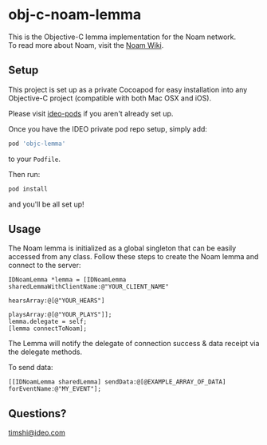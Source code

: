 # obj-c-noam-lemma

This is the Objective-C lemma implementation for the Noam network.  
To read more about Noam, visit the [Noam Wiki](https://sites.google.com/a/ideo.com/noam/).

## Setup

This project is set up as a private Cocoapod for easy installation into any Objective-C project (compatible with both Mac OSX and iOS).  

Please visit [ideo-pods](https://github.com/ideo/ideo-pods) if you aren't already set up.  

Once you have the IDEO private pod repo setup, simply add:  
```ruby
pod 'objc-lemma'
```
to your ```Podfile```.  

Then run:
```bash
pod install
```
and you'll be all set up!

## Usage

The Noam lemma is initialized as a global singleton that can be easily accessed from any class. Follow these steps to create the Noam lemma and connect to the server:
```objc
IDNoamLemma *lemma = [IDNoamLemma sharedLemmaWithClientName:@"YOUR_CLIENT_NAME"
                                                     hearsArray:@[@"YOUR_HEARS"]
                                                     playsArray:@[@"YOUR_PLAYS"]];
lemma.delegate = self;
[lemma connectToNoam];
```

The Lemma will notify the delegate of connection success & data receipt via the delegate methods.  

To send data:
```objc
[[IDNoamLemma sharedLemma] sendData:@[@EXAMPLE_ARRAY_OF_DATA] forEventName:@"MY_EVENT"];
```

## Questions?  
timshi@ideo.com
